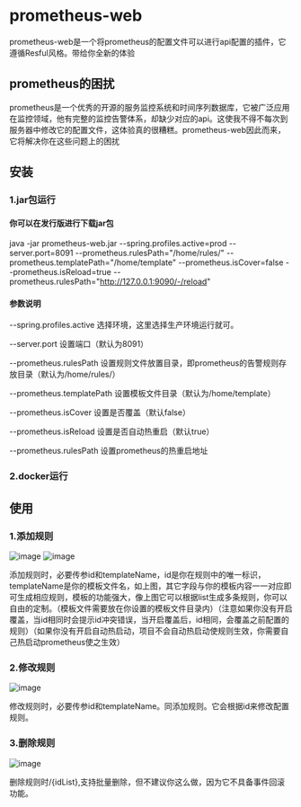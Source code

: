 # prometheus-web
prometheus-web是一个将prometheus的配置文件可以进行api配置的插件，它遵循Resful风格。带给你全新的体验
## prometheus的困扰
prometheus是一个优秀的开源的服务监控系统和时间序列数据库，它被广泛应用在监控领域，他有完整的监控告警体系，却缺少对应的api。这使我不得不每次到服务器中修改它的配置文件，这体验真的很糟糕。prometheus-web因此而来，它将解决你在这些问题上的困扰
## 安装
### 1.jar包运行
#### 你可以在发行版进行下载jar包

java -jar prometheus-web.jar --spring.profiles.active=prod --server.port=8091 --prometheus.rulesPath="/home/rules/" --prometheus.templatePath="/home/template" --prometheus.isCover=false --prometheus.isReload=true --prometheus.rulesPath="http://127.0.0.1:9090/-/reload"

#### 参数说明

--spring.profiles.active 选择环境，这里选择生产环境运行就可。

--server.port 设置端口（默认为8091）

--prometheus.rulesPath 设置规则文件放置目录，即prometheus的告警规则存放目录（默认为/home/rules/）

--prometheus.templatePath 设置模板文件目录（默认为/home/template）

--prometheus.isCover 设置是否覆盖（默认false）

--prometheus.isReload 设置是否自动热重启（默认true）

--prometheus.rulesPath 设置prometheus的热重启地址

### 2.docker运行
## 使用
### 1.添加规则

![image](https://user-images.githubusercontent.com/48502494/112595173-ff796c00-8e44-11eb-84b6-531d91c2a1bf.png)
![image](https://user-images.githubusercontent.com/48502494/112595353-45cecb00-8e45-11eb-8e16-12efddcbb800.png)

添加规则时，必要传参id和templateName，id是你在规则中的唯一标识，templateName是你的模板文件名，如上图，其它字段与你的模板内容一一对应即可生成相应规则，模板的功能强大，像上图它可以根据list生成多条规则，你可以自由的定制。（模板文件需要放在你设置的模板文件目录内）（注意如果你没有开启覆盖，当id相同时会提示id冲突错误，当开启覆盖后，id相同，会覆盖之前配置的规则）（如果你没有开启自动热启动，项目不会自动热启动使规则生效，你需要自己热启动prometheus使之生效）

### 2.修改规则

![image](https://user-images.githubusercontent.com/48502494/112596323-9e529800-8e46-11eb-8f86-93b561ced6dd.png)

修改规则时，必要传参id和templateName。同添加规则。它会根据id来修改配置规则。

### 3.删除规则

![image](https://user-images.githubusercontent.com/48502494/112596739-2cc71980-8e47-11eb-8342-523f6a1205e0.png)

删除规则时/{idList},支持批量删除，但不建议你这么做，因为它不具备事件回滚功能。
